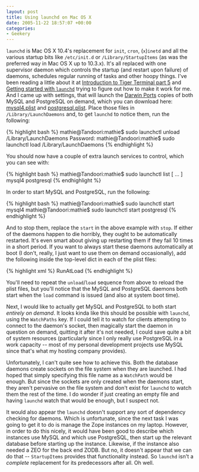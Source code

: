 ```yaml
---
layout: post
title: Using launchd on Mac OS X
date: 2005-11-22 18:57:07 +00:00
categories:
- Geekery
---
```

<code>launchd</code> is Mac OS X 10.4's replacement for <code>init</code>, <code>cron</code>, (<code>x</code>)<code>inetd</code> and all the various startup bits like <code>/etc/init.d</code> or <code>/Library/StartupItems</code> (as was the preferred way in Mac OS X up to 10.3.x).  It's all replaced with one supervisor daemon which controls the startup (and restart upon failure) of daemons, schedules regular running of tasks and other hoopy things.  I've been reading a little about it at <a href="http://www.macdevcenter.com/lpt/a/6332">Introduction to Tiger Terminal part 5</a> and <a href="http://developer.apple.com/macosx/launchd.html">Getting started with <code>launchd</code></a> trying to figure out how to make it work for me.  And I came up with settings, that will launch the <a href="http://www.darwinports.com/">Darwin Ports</a> copies of both MySQL and PostgreSQL on demand, which you can download here: <a href="http://woss.name/dist/mysql4.plist">mysql4.plist</a> and <a href="http://woss.name/dist/postgresql.plist">postgresql.plist</a>.  Place those files in <code>/Library/LaunchDaemons</code> and, to get <code>launchd</code> to notice them, run the following:

{% highlight bash %}
mathie@Tandoori:mathie$ sudo launchctl unload /Library/LaunchDaemons
Password:
mathie@Tandoori:mathie$ sudo launchctl load /Library/LaunchDaemons
{% endhighlight %}

You should now have a couple of extra launch services to control, which you can see with:

{% highlight bash %}
mathie@Tandoori:mathie$ sudo launchctl list
[ ... ]
mysql4
postgresql
{% endhighlight %}

In order to start MySQL and PostgreSQL, run the following:

{% highlight bash %}
mathie@Tandoori:mathie$ sudo launchctl start mysql4
mathie@Tandoori:mathie$ sudo launchctl start postgresql
{% endhighlight %}

And to stop them, replace the <code>start</code> in the above example with <code>stop</code>.  If either of the daemons happen to die horribly, they ought to be automatically restarted.  It's even smart about giving up restarting them if they fail 10 times in a short period.  If you want to always start these daemons automatically at boot (I don't, really, I just want to use them on demand occasionally), add the following inside the top-level dict in each of the plist files:

{% highlight xml %}
<key>RunAtLoad</key>
<true/>
{% endhighlight %}

You'll need to repeat the <code>unload</code>/<code>load</code> sequence from above to reload the plist files, but you'll notice that the MySQL and PostgreSQL daemons both start when the <code>load</code> command is issued (and also at system boot time).

Next, I would like to actually get MySQL and PostgreSQL to both start <em>entirely on demand</em>.  It looks kinda like this should be possible with <code>launchd</code>, using the <code>WatchPaths</code> key.  If I could tell it to watch for clients attempting to connect to the daemon's socket, then magically start the daemon in question on demand, quitting it after it's not needed, I could save quite a bit of system resources (particularly since I only really use PostgreSQL in a work capacity -- most of my personal development projects use MySQL since that's what my hosting company provides).

Unfortunately, I can't quite see how to achieve this.  Both the database daemons create sockets on the file system when they are launched.  I had hoped that simply specifying this file name as a <code>WatchPath</code> would be enough.  But since the sockets are only created when the daemons start, they aren't pervasive on the file system and don't exist for <code>launchd</code> to watch them the rest of the time.  I do wonder if just creating an empty file and having <code>launchd</code> watch that would be enough, but I suspect not.

It would also appear the <code>launchd</code> doesn't support any sort of dependency checking for daemons.  Which is unfortunate, since the next task I was going to get it to do is manage the Zope instances on my laptop.  However, in order to do this nicely, it would have been good to describe which instances use MySQL and which use PostgreSQL, then start up the relevant database before starting up the instance.  Likewise, if the instance also needed a ZEO for the back end ZODB.  But no, it doesn't appear that we can do that -- <code>StartupItems</code> provides that functionality instead.  So <code>launchd</code> isn't a <em>complete</em> replacement for its predecessors after all.  Oh well.
